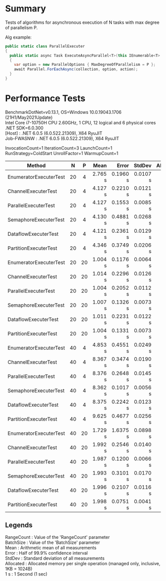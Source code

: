 # Summary

Tests of algorithms for asynchronous execution of N tasks with max degree of parallelism P.

Alg example:  
```C#
public static class ParallelExecuter
{
  public static async Task ExecuteAsyncParallel<T>(this IEnumerable<T> collection, int P, Func<T, CancellationToken, ValueTask> action)
  {
    var option = new ParallelOptions { MaxDegreeOfParallelism = P };
    await Parallel.ForEachAsync(collection, option, action);
  }
}
```

# Performance Tests

BenchmarkDotNet=v0.13.1, OS=Windows 10.0.19043.1706 (21H1/May2021Update)  
Intel Core i7-10750H CPU 2.60GHz, 1 CPU, 12 logical and 6 physical cores  
.NET SDK=6.0.300  
  [Host]     : .NET 6.0.5 (6.0.522.21309), X64 RyuJIT  
  Job-FWASNW : .NET 6.0.5 (6.0.522.21309), X64 RyuJIT  

InvocationCount=1  IterationCount=3  LaunchCount=1  
RunStrategy=ColdStart  UnrollFactor=1  WarmupCount=1  

|                 Method |  N  |  P  |    Mean |    Error |   StdDev | Allocated |
|----------------------- |:---:|:---:|--------:|---------:|---------:|----------:|
| EnumeratorExecuterTest |  20 |   4 | 2.765 s | 0.1960 s | 0.0107 s |     10 KB |
|    ChannelExecuterTest |  20 |   4 | 4.127 s | 0.2210 s | 0.0121 s |     13 KB |
|   ParallelExecuterTest |  20 |   4 | 4.127 s | 0.1553 s | 0.0085 s |     11 KB |
|  SemaphoreExecuterTest |  20 |   4 | 4.130 s | 0.4881 s | 0.0268 s |     14 KB |
|   DataflowExecuterTest |  20 |   4 | 4.121 s | 0.2361 s | 0.0129 s |     16 KB |
|  PartitionExecuterTest |  20 |   4 | 4.346 s | 0.3749 s | 0.0206 s |     29 KB |
| EnumeratorExecuterTest |  20 |  20 | 1.004 s | 0.1176 s | 0.0064 s |     11 KB |
|    ChannelExecuterTest |  20 |  20 | 1.014 s | 0.2296 s | 0.0126 s |     19 KB |
|   ParallelExecuterTest |  20 |  20 | 1.004 s | 0.2052 s | 0.0112 s |     13 KB |
|  SemaphoreExecuterTest |  20 |  20 | 1.007 s | 0.1326 s | 0.0073 s |     13 KB |
|   DataflowExecuterTest |  20 |  20 | 1.011 s | 0.2231 s | 0.0122 s |     16 KB |
|  PartitionExecuterTest |  20 |  20 | 1.004 s | 0.1331 s | 0.0073 s |     66 KB |
| EnumeratorExecuterTest |  40 |   4 | 4.853 s | 0.4551 s | 0.0249 s |     16 KB |
|    ChannelExecuterTest |  40 |   4 | 8.367 s | 0.3474 s | 0.0190 s |     22 KB |
|   ParallelExecuterTest |  40 |   4 | 8.376 s | 0.2648 s | 0.0145 s |     20 KB |
|  SemaphoreExecuterTest |  40 |   4 | 8.362 s | 0.1017 s | 0.0056 s |     25 KB |
|   DataflowExecuterTest |  40 |   4 | 8.375 s | 0.2242 s | 0.0123 s |     29 KB |
|  PartitionExecuterTest |  40 |   4 | 9.625 s | 0.4677 s | 0.0256 s |     37 KB |
| EnumeratorExecuterTest |  40 |  20 | 1.729 s | 1.6375 s | 0.0898 s |     21 KB |
|    ChannelExecuterTest |  40 |  20 | 1.992 s | 0.2546 s | 0.0140 s |     27 KB |
|   ParallelExecuterTest |  40 |  20 | 1.987 s | 0.1200 s | 0.0066 s |     22 KB |
|  SemaphoreExecuterTest |  40 |  20 | 1.993 s | 0.3101 s | 0.0170 s |     25 KB |
|   DataflowExecuterTest |  40 |  20 | 1.996 s | 0.2107 s | 0.0116 s |     29 KB |
|  PartitionExecuterTest |  40 |  20 | 1.998 s | 0.0751 s | 0.0041 s |     75 KB |

## Legends

RangeCount : Value of the 'RangeCount' parameter  
BatchSize  : Value of the 'BatchSize' parameter  
Mean       : Arithmetic mean of all measurements  
Error      : Half of 99.9% confidence interval  
StdDev     : Standard deviation of all measurements  
Allocated  : Allocated memory per single operation (managed only, inclusive, 1KB = 1024B)  
1 s        : 1 Second (1 sec)
